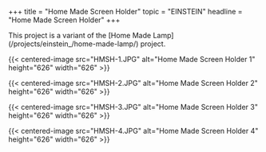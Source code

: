 +++
title = "Home Made Screen Holder"
topic = "EINSTEIN"
headline = "Home Made Screen Holder"
+++

This project is a variant of the [Home Made Lamp] (/projects/einstein_/home-made-lamp/) project.

{{< centered-image src="HMSH-1.JPG" alt="Home Made Screen Holder 1" height="626" width="626" >}} 

{{< centered-image src="HMSH-2.JPG" alt="Home Made Screen Holder 2" height="626" width="626" >}}

{{< centered-image src="HMSH-3.JPG" alt="Home Made Screen Holder 3" height="626" width="626" >}} 

{{< centered-image src="HMSH-4.JPG" alt="Home Made Screen Holder 4" height="626" width="626" >}}

